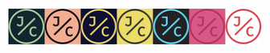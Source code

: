 ![JcBanner](https://raw.githubusercontent.com/Jac21/Branding/master/Logos/JC/Exports/Banners/JcLogoBanner.png)

